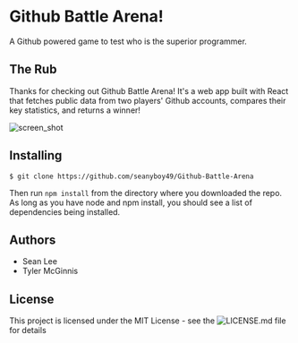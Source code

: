 # Github Battle Arena!

A Github powered game to test who is the superior programmer.

## The Rub

Thanks for checking out Github Battle Arena! It's a web app built with React that fetches public data from two players' Github accounts, compares their key statistics, and returns a winner!



![screen_shot](https://github.com/seanyboy49/Github-Battle-Arena/blob/master/images/screenshot.png)

## Installing

```
$ git clone https://github.com/seanyboy49/Github-Battle-Arena

```

Then run `npm install` from the directory where you downloaded the repo.
As long as you have node and npm install, you should see a list of dependencies being installed.

## Authors

* Sean Lee
* Tyler McGinnis

## License

This project is licensed under the MIT License - see the ![LICENSE.md](https://github.com/seanyboy49/Github-Battle-Arena/blob/master/LICENSE) file for details
